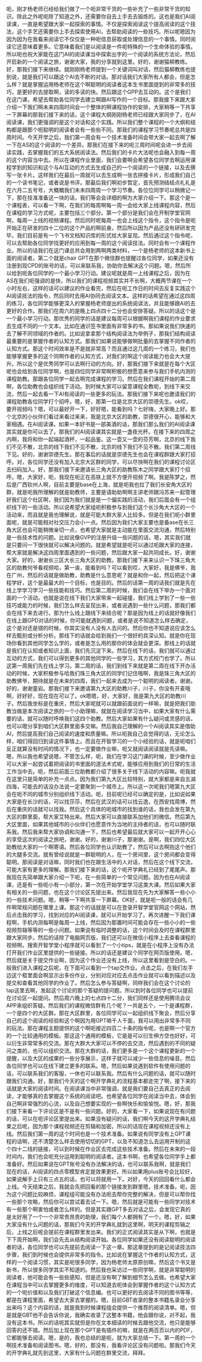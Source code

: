 呃，刚才杨老师已经给我们做了一个呃非常干货的一些补充了一些非常干货的知识。除此之外呢呃除了知道之外，还需要你自去上手去去锻炼的。这也是我们AI阅读课，一直是希望跟大家一起探索的事情。不仅是探索阅读这个提高阅读的这个技法，这个手艺还需要你上手去探索使用AI，去帮助阅读的一些技巧。所以呢嗯因为因为因为在我看来阅读它不仅仅是一种呃信息获取或处理信息的一个事情。同时阅读它还意味着更多。它意味着我们是以阅读是一件呃特殊的一个生命体验的事情。所以呃也祝大家能在这门AI的阅读课当中探索出字的一个阅读的系统方法论，然后开启新的一个阅读之旅，谢谢大家，我的分享就到这里。好的，谢谢猫柳教练。好，那我们接下来继续。就刚刚杨老师提到一个关键词叫对话，然后猫柳教练也提到说，就是我们可以跟这个AI去不断的对话。那对话我们大家所有人都会，但是怎么样？就是掌握运用杨老师在这个啊聪明的阅读者这本生书里面提到的非常多的技巧，是更好的去提取啊，读的多读的快。然后跟这个GPP去互动的。这个是我们在这门课，希望去帮助各位同学去建立啊跟AI写作的一个目标。那我接下来跟大家介绍一下我们啊未来四周时间会一个整体的啊课程协作的安排，大家稍等一下共享一下屏幕的那我们接下来的话，这个课程大纲刚刚杨老师已经跟大家同步了，在AI阅读课，我们更强调的是这个对话和这个实践。所以我们整个课程的一个大纲和结构都是跟那个呃聪明的阅读者会有一些些不同。那我们的课程学习节奏呢总共是四周时间。今天开学之后，我们第一周会有一个技术准备时间会带大家一起去啊了解一下在AS的这个阅读的一个差异。那我们在接下来的呃三周时间呢会进一步去阅读实践，去掌握我们的五大系统阅读法。然后我们的卡片大法呢也会融入到每一周的这个内容当中去。所以在课程作业里面，我们会要啊会希望各位同学去啊运用课程学到的知识和这个与AI互动的方式去生成自己的一个阅读的一个链接，以及去撰写一张卡片。这样我们在最后一周就可以去生成啊一张去拼接卡片，形成我们自己的一个读书笔记，或者说是书评。那最后我们啊初步暂定，首先预测结结点礼礼是在六月二五号号，大概概我们未未四周周一个学习节奏。各位位同学可以稍微记一下，那在技准准备这一块的话，我们等会会详细的啊为大家介绍一下。那这个是一个课程表，可以看一下啊，在我们的每周啊每一周一会给大家上线课程内容，然后在课程的学习方式呢，主要包括三个部分。第一个部分是我们会在开制学堂官网啊，每周一上线的视频课程。然后同时呢每周一也会上线这个指令，这个指令是呃开始正在研发的四十二位的这个产品的啊前身。然后所以因为产品还没有研研发完毕，我们目前是有一个飞书文档知识库的形式给大家呈现。然后通过这个指令呢，可以去帮助各位同学找更好的应用到每一周的这个阅读技法。同时会有一个课程作业。所以的话我们在这门课总共会用到两啊两类材料，一个是杨老师的这本新书上面的阅读者。第二个就是chair GPT在那个微信群也提醒过各位同学，如果还没有注册到现CPD的账号的话，可以来联系我，协助你去解决这个问题。嗯，然后所以给到呃各位同学的一个最小学习行动。建议呢就是周一上线课程之后，因为在AS在我们呃强调的是快，所以我们的课程视频其实并不长啊，大概两节课在一个小时左右，这样的话可以建议的作业看完，然后在呃工作日的时间去反复实践这个AI阅读技法的指令，然后同时去用AI协同去阅读文本。这样的话希望在通过这四周的练习，各位同学能够更深入的掌握杨老师提出的系统阅读法，并且能够跟AI的去更好的合作。那我们在周六的是晚上四点四十二分也会安排答疑。所以的话这个是一个最小学习行动。那优秀的同学的话是建议每周可以根据啊我们课程的作业要求去生成不同的一个文本。比如在通识签书里面有非常多的书。那如果说我们快速的去了解不同领域的作者的。比如说拿拿那个结构阅读法为举例子，那我们结构阅读最重要的是掌握作者的认知方式。那我们如果说能够做啊批量的去掌握不同作者的认知方式。那这个时间效率是不是就非常高？而且通过这几周的一个练习，我们也能够掌握更多的这个同啊作者的认知方式，对我们的啊这个阅读能力也会大大提升。所以这个是优秀同学可以去啊行动的方向。好，那我们接下来就是在每个大区呢也会给到各位同学啊，也是四位同学非常啊积极的想愿意来参与我们手机内测的课程助教。那跟各位同学一起去啊完成课程的学习。然后在我们课程开始的第二周啊，各位助教也会组织线下活动。到时候大家可以留意课程全教呃，到线下来交流，然后一起去看一下AI有阅读的一些更多的玩法。那我们接下来呢也邀请我们的课程助教各位同学打个招呼。嗯，好，那第一位是北京大区的崇德先生。ok哎，要开视频吗？嗯，可以最好开一下，好好嗯，能看到吗？七好嗨，大家晚上好。那个北京的小伙伴们看过来看过来来，我是北京大区的助教，崇德很开心，能够和大家相遇。在AI阅读课。如果一本好书是一部美酒的话，那我们那么我们的AI阅读课其实就是你可以去了。那我们的AI阅读课其实就是一盏夜光杯。在接下来的四周之内啊，我将和你一起端起酒杯，一起品鉴。这一壶又一壶的芬芳啊，北京的线下我们不见不散，北京的线下我们不见不散，北京的线下我们不见不散。我们第二周线下见。好的，谢谢崇德先生。那在事后的话就是崇德先生也会在课程群跟大家打招呼。对，各位同学还没有加入北京大区群的同学，可以尽快啊在我们的课程讨论区去扫码加入。好，那我们接下来邀请长三角大区的助教陈木之同学跟大家打个招呼。嗯，大家好，呃，我现在呃正在高铁上就不方便开视频了啊。我是陈梦之，然后是广西钦州人啊，目前主要是base在上海，就是呃我也拉了我们长安角大区的群，就是呃我所理解的就是助教师，主要是请助助啊啊主讲老师跟冯苏来一起管理好我们这个社区啊，我们因为我们就是是一个偏实践的活动，我们后面会有一个组织线下的一些活动。所以说希望大家组呃积极参与到我们这个长沙角大大区的一个活动来，而且就是我也理解说，就是可能大群大家人比较多。但是在我们呃小群里面呢，就是可能相对社交压力会小一点。然后因为我们大家主要也是备ase在长三角大区也会可能稍微亲切一点，也希望大家就是主动能在里面交流沟通，然后特别是一些技术性的问题。比如说像GVP的注册升级一些问题的话，嗯，其实我们就是只要问一下很快就可以解决问题的。就是希望就是呃可以通过呃跟大家的连接，帮大家就是解决这四周里面遇到的一些问题，然后跟大家一起共同成长。好，谢谢大家。好的，谢谢长三区大长三角大区的助教。那我们接下来来认识一下珠三角大区的助教何爷看视频哈，第一诶，能看到吗？可以看到哎，大家好，我是佛爷，我在广州，然后的话就是做助教，助教是什么意思呢？就是和你一起，然后把这个课程学好，这个是最最大的一个目标，也是目的。然后的话第一周的话我们就是先在线上学学习学习一些技能和技巧。然后第二周的时候，我们会在线下举办一个面对面的一个活动。也就是说在线下我们大家带来一起碰撞，我们线上学到了一些一些技巧或能力的时候，我们怎么样去呈现出来，或者说遇到一些什么问题，那我们都会在线下来去进行。那为什么线上跟线下来结合呢？那是因为线上的话就好像我们在线上跟GPD对话的时候，你可能就遇到问题，或者是说不知道怎么样去确定，这个是对还是错的时候，你其实没有人没有人去问的。然后你也不知道说应该怎么样去甄别或分析分析。那线下的话就会给到我们一个很好的具深认知。就是你在现场你看到其他同学怎么学的，或者是怎么用的那你的体会就会更深。那线上的话就是我们在认知或者知识上面，我们先沉淀下来。然后在线下的话，我们就可以通过互动的方式，我们可以得到更多的其他同学的一些学习，其方式校门也学了。所以这第一周我们先在线上学习。第二周的话，我们到线下来就是第二周在线下开办活动的时候，大家积极参与哈我们珠三角大区的同学们记住哦啊，我是珠三角大区的助教佛爷，期待就是在未来的四周，我们一起来去成为一个聪明的阅读者。谢谢。好的，谢谢童岩。那我们接下来邀请第九大区的助教川子，川子，你没有开麦哦啊，好好好，现在现在可以了。ok嗯嗯，好，大家好，我是第九大区的助教川子。然后我坐标是在重庆，然后大家呢就可以就跟前面说的一样嘛，就是把我们助教当做是本次阅读之旅的一个小助理嘛，就就在阅读学习当中，如果大家有什么需要的话，就可以随时呼唤我们这四个助教。然后大家如果有什么疑问或灵感的话，也可以嗯分享到咱们大区群里面多交嘛。然后我自己理解的一个AI阅读其实是借助AI，然后提高我们自己阅读的速度和质量嘛。所以呃我自己会觉得的话，无论怎么样，咱们得回归到读这件事情上。而且在开智学习的一个小经验的话，就是呃咱们反正就算没有时间的情况下，也一定要做作业嘛，呃又就阅读阅读就是先读嘛。嗯，所以我也希望说嗯，不管怎么样，呃，我们在学习这门课的时候，至少做作业可以大家一起尝试着把阅读的书里面的道法术式呢，能够应用到我们的日常的生活工作当中去。呃，然后前面三位助教都介绍了很多关于线下活动的内容嘛。呃我就在这里只是简单的补充一点点。因为我们第九大区比较特别，就大家都是来自五湖四海，可能去的话没办法说一定要聚到一个城市上。所以这一次呢我们嗯第九大区会在呃不同的城市分别组织线下活动。呃，目前呢已经可以确定的是，比如说如果大家是在长沙的话，可以找莎莎，然后在武汉的话可以找云逸，在西安找周博，然后在重庆的话就可以找我。然后这个具体的呃城市的找到谁的话，我也会发在第九大区的群里面，帮大家艾特出来。然后大家可以直接联系加他们的微信。然后第九大区里面，如果其他城市的小伙伴们也愿意作为当地的主持者的话，也可以随时联系我。然后我来帮大家协调和沟通一下，然后也希望最后就大家可以一起开开心心的享受这次的阅读之旅吧，谢谢。好的，谢谢川子，那谢谢。是啊，我们四位大区助教给大家的一个啊寄语。然后各位同学也认识助教了，然后可以去啊抱这个他们的大腿多交流。就有曾经说就是一群聪明的人，在一个房间里，这个房间都会变得聪明。那阅读是对话嘛，同时我们也在跟生活中的人对话，然后在这个线下交流，可能大家有更多的理解。那我们接下来的话，这个呃开学典礼已经到了尾尾声。那我现在先简单跟大家介绍一下呃，在一些简单的一个常见问题。因为也在AI阅读课，还是有一些呃小有一小部分，第一次在开始学堂学习这类大课。然后如果大家有相关的一些问题，也在这个讨论区先提出来。然后我现在先为大家解答一些小小的一些技术问题。嗯，稍等一下啊共享一下屏幕。OK好，就是呃一般的话会有几件啊常规问题在哪里上课。那这个的话就是可以在登录开智学堂官网这个网站，然后点击我的学习，找到对应的AI阅读课，就可以开始学习了。再次进醒一下我们课程啊，手机内测每啊是每周一上线，然后因为那置时间可能会存在一些小小的一些视频剪辑等等的一些小问题。如果说有临时调整的话，这个时间会及时在课程群里跟大家同步。然后的话除了电脑网页版，我们还可以在微信小程序上去查看课程的视频啊，搜索开智学堂小程序就可以看到了一个小tips，就是在小程序上没有办法打开我们作业区里提供的一些链接。所以的话还是建议个同学在网页版使用。嗯，然后就是关于提交作业啊，因为这个作业还没有上线，所以这里看到是空白的。一般我们进入课程之后呢，在下面可以看到一个tap交作业。点击之后，在我们左手边这个框里面会啊显示出多份作业，分别对应对应去点击作业就可以看到描述以及提交和查看其他同学的作业了。然后怎么参与答疑啊，同样我们会在这个讨论的tap这里去啊，发起这个讨论的那个答疑的提问题。所以到时各位同学也可以提前在讨论区一起提问。然后周六晚上的七点四十二分，我们同样还是使用腾讯会议APP来组织答疑。然后我们的课程微信群有几个呢？一共是五个，一个是课程群，一个是四个的大区群。那在大区群里，各位同学可以一起组织线下聚会，然后分享自己的这个阅读的经验和这个啊因为用GPT嘛千人千面，我可以用出非常多不同的玩法。那在课程主题提供的这个啊呃接近四百二十条的指令呢，也是啊一个官方的一个比较通用的模板。那这这个通用的模板，它是是可以衍生伸方空也好好，可以衍生非常常多的交流。那在大群大大家可以不停的去交流，然后遇到的不同的疑问之类的，也可以组织交流。那在大群的话，我们更多是一个这个课程更新的一个提醒，以及大区的成果的一些分享展示，这样子就可以减少一些信息的噪音。然后各位同学也可以在线下建立更多的联系。嗯，然后如果说遇到软件有使用问题的话，可以联系我们的客服，一休也可以联系我。然后有什么问题的话，就可以随时跟我们沟通。好，那我们今天的这个啊开学典礼的流程基本都走完了啊，接下来的话就是大家的阅读时间。在阅读课当中非常强调，就是我们要自己去真正的去阅读，才能够真的去掌握这个系统的阅读吧。也希望各位同学在阅读当中去，体会到自己啊非常强烈的心流，以及自己想要实现的一些啊快乐和愉愉悦。嗯，好，那我们接下来看一下评论区是不是有一些问题。好的，大家看一下，如果说现在有问题的话，可以在呃评论区里提出来。如果没有疑问的话，我们啊今天的这开学典礼结束之后呢，因为那个课程视频还在剪辑和加密。所以的话现在课程视频还没有上线。然后我们第一周的这个时间也是一个技术准备。如果说有同学没有上GPT课程的话啊，还不清楚怎么样去使用切切的GPT，以及不知道怎么去运用开制的这个四十二线的链接，可以到时候在作业区去完成这些技术准备。然后在未来的一段时间内，我们也会呃充分运用到聪明的阅读者。这本书啊，也希望各位同学手上都准备好。然后如果说在GPT账号没有办法解决的话，也可以联系我啊，就是我们现在的话，AI阅读的四点零模型肯定是效果更好。所以如果用plus账号会比较好，如果说解手上只有三点五的话，也可以将就用一下。对好，今天的回回看什么都会上线。今天结束之后，我就会先把回看的那个链接发到群里嗯，技术准备。呃，因为这个问题比较麻烦，课程组可能没有办法呃去帮你完整的解决，但是可以帮你找一些那个攻略，然后你可以尝试着去试一下。嗯，然后就是可能有一些同学对技术有一些那个啊害怕或者怎么样的。但是其实跟GPT多去对话之后，会发现它真的是太好用了一个一个非常贵昂贵的助理，我们每个人都拥有了一个。嗯，好，如果大家没有什么问题的话，那我们今天的开学典礼就到这里啊，明天的课程剪辑之后，上线之后呢会提前在课程群里发出来。我们的正式阅读其实是从下啊，也就是下下周开始啊，我们会先去从结构阅读开始。各位同学如果还没有阅读聪明的阅读者的话，各位同学也可以先提前去阅读一下这一章。那这章提到的是记阅读技法四步骤，我们到时候也会提供非常多的指令。比如说在掌握这个作者的认知方式，这样的一个阅读习惯，其实是呃很多同学，因为杨老师太原原创嘛，然后这个书又是新书，所以很多同学其实不知道的。然后我也采访过一些同学啊，就是非常聪明的阅读者，他可能会有一些些感知，但是还没有啊了解到细节怎么去做。也希望大家在课程当中可以去掌握更多的维度，可以知道去呃体会到掌握作者的这个认知方式的一个呃价值和以及我们打破这个信息编。也可以更好的去阅读不同的图书等等，都是在课程里面，希望去大家去掌握的。嗯，目前GBT收录的整本书籍名录会分享出来吗？这个内容的话，就是我到时候课程组会提供一个推荐的阅读清单。嗯，但是就是GBT他不会告诉你说，我确实收录了这整本书籍，他会跟你说，对不起，我没有这本书。所以的话呃其实就但是你在文本细读的时候去跟他交流，他只是能够回答的还不错。然后加上现在那个GPT是有插件的嘛，就是在两百页以内的PDF，它都能够去阅读。嗯，是的，我也总结的是呃，就为大家总结一下。第一周的一个啊技术准备和阅读图书。嗯，好的，那没有，我看评论区没有问题啦。那我们今天的开学典礼就先到这里，大家有什么问题在群里交流，拜拜。